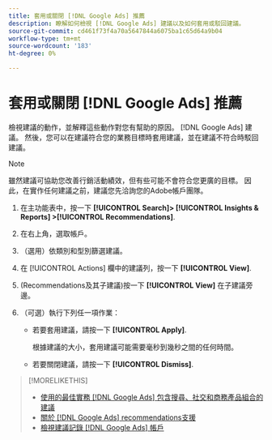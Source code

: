 ```yaml
---
title: 套用或關閉 [!DNL Google Ads] 推薦
description: 瞭解如何檢視 [!DNL Google Ads] 建議以及如何套用或駁回建議。
source-git-commit: cd461f73f4a70a5647844a6075ba1c65d64a9b04
workflow-type: tm+mt
source-wordcount: '183'
ht-degree: 0%

---
```


# 套用或關閉 [!DNL Google Ads] 推薦

檢視建議的動作，並解釋這些動作對您有幫助的原因。 [!DNL Google Ads] 建議。 然後，您可以在建議符合您的業務目標時套用建議，並在建議不符合時駁回建議。

>[!NOTE]
>
>雖然建議可協助您改善行銷活動績效，但有些可能不會符合您更廣的目標。 因此，在實作任何建議之前，建議您先洽詢您的Adobe帳戶團隊。

1. 在主功能表中，按一下 **[!UICONTROL Search]> [!UICONTROL Insights & Reports] >[!UICONTROL Recommendations]**.

1. 在右上角，選取帳戶。

1. （選用）依類別和型別篩選建議。

1. 在 [!UICONTROL Actions] 欄中的建議列，按一下 **[!UICONTROL View]**.

1. (Recommendations及其子建議)按一下 **[!UICONTROL View]** 在子建議旁邊。

1. （可選）執行下列任一項作業：

   * 若要套用建議，請按一下 **[!UICONTROL Apply]**.

      根據建議的大小，套用建議可能需要毫秒到幾秒之間的任何時間。

   * 若要關閉建議，請按一下 **[!UICONTROL Dismiss]**.

>[!MORELIKETHIS]
>
>* [使用的最佳實務 [!DNL Google Ads] 包含搜尋、社交和商務產品組合的建議](google-recommendation-best-practices.md)
>* [關於 [!DNL Google Ads] recommendations支援](google-recommendation-support.md)
>* [檢視建議記錄 [!DNL Google Ads] 帳戶](google-recommendation-view-log.md)

